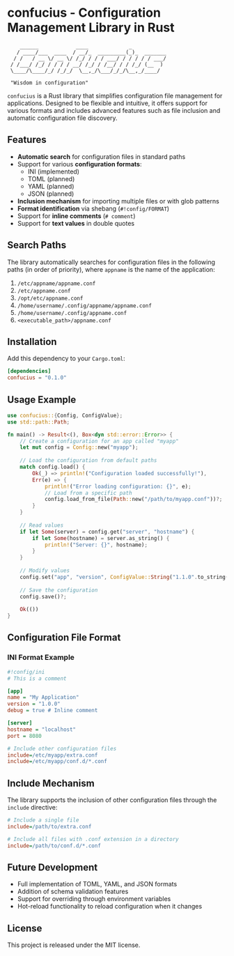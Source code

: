 # confucius - Configuration Management Library in Rust

```
    ______            ____             _           
   / ____/___  ____  / __/_  _________(_)_  _______
  / /   / __ \/ __ \/ /_/ / / / ___/ / / / / / ___/
 / /___/ /_/ / / / / __/ /_/ / /__/ / / /_/ (__  ) 
 \____/\____/_/ /_/_/  \__,_/\___/_/_/\__,_/____/  
                                                   
 "Wisdom in configuration" 
```

`confucius` is a Rust library that simplifies configuration file management for applications. Designed to be flexible and intuitive, it offers support for various formats and includes advanced features such as file inclusion and automatic configuration file discovery.

## Features

- **Automatic search** for configuration files in standard paths
- Support for various **configuration formats**:
    - INI (implemented)
    - TOML (planned)
    - YAML (planned)
    - JSON (planned)
- **Inclusion mechanism** for importing multiple files or with glob patterns
- **Format identification** via shebang (`#!config/FORMAT`)
- Support for **inline comments** (`# comment`)
- Support for **text values** in double quotes

## Search Paths

The library automatically searches for configuration files in the following paths (in order of priority), where `appname` is the name of the application:

1. `/etc/appname/appname.conf`
2. `/etc/appname.conf`
3. `/opt/etc/appname.conf`
4. `/home/username/.config/appname/appname.conf`
5. `/home/username/.config/appname.conf`
6. `<executable_path>/appname.conf`

## Installation

Add this dependency to your `Cargo.toml`:

```toml
[dependencies]
confucius = "0.1.0"
```

## Usage Example

```rust
use confucius::{Config, ConfigValue};
use std::path::Path;

fn main() -> Result<(), Box<dyn std::error::Error>> {
    // Create a configuration for an app called "myapp"
    let mut config = Config::new("myapp");
    
    // Load the configuration from default paths
    match config.load() {
        Ok(_) => println!("Configuration loaded successfully!"),
        Err(e) => {
            println!("Error loading configuration: {}", e);
            // Load from a specific path
            config.load_from_file(Path::new("/path/to/myapp.conf"))?;
        }
    }
    
    // Read values
    if let Some(server) = config.get("server", "hostname") {
        if let Some(hostname) = server.as_string() {
            println!("Server: {}", hostname);
        }
    }
    
    // Modify values
    config.set("app", "version", ConfigValue::String("1.1.0".to_string()));
    
    // Save the configuration
    config.save()?;
    
    Ok(())
}
```

## Configuration File Format

### INI Format Example

```ini
#!config/ini
# This is a comment

[app]
name = "My Application"
version = "1.0.0"
debug = true # Inline comment

[server]
hostname = "localhost"
port = 8080

# Include other configuration files
include=/etc/myapp/extra.conf
include=/etc/myapp/conf.d/*.conf
```

## Include Mechanism

The library supports the inclusion of other configuration files through the `include` directive:

```ini
# Include a single file
include=/path/to/extra.conf

# Include all files with .conf extension in a directory
include=/path/to/conf.d/*.conf
```

## Future Development

- Full implementation of TOML, YAML, and JSON formats
- Addition of schema validation features
- Support for overriding through environment variables
- Hot-reload functionality to reload configuration when it changes

## License

This project is released under the MIT license.